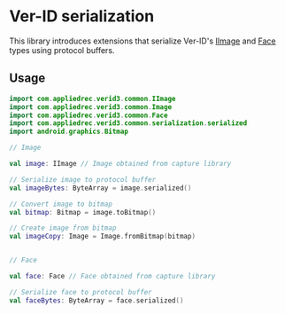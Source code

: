 # Ver-ID serialization

This library introduces extensions that serialize Ver-ID's [IImage](https://github.com/AppliedRecognition/Ver-ID-Common-Types-Android/blob/main/lib/src/main/java/com/appliedrec/verid3/common/IImage.kt) and [Face](https://github.com/AppliedRecognition/Ver-ID-Common-Types-Android/blob/main/lib/src/main/java/com/appliedrec/verid3/common/Face.kt) types using protocol buffers.

## Usage

```kotlin
import com.appliedrec.verid3.common.IImage
import com.appliedrec.verid3.common.Image
import com.appliedrec.verid3.common.Face
import com.appliedrec.verid3.common.serialization.serialized
import android.graphics.Bitmap

// Image

val image: IImage // Image obtained from capture library

// Serialize image to protocol buffer
val imageBytes: ByteArray = image.serialized()

// Convert image to bitmap
val bitmap: Bitmap = image.toBitmap()

// Create image from bitmap
val imageCopy: Image = Image.fromBitmap(bitmap)


// Face

val face: Face // Face obtained from capture library

// Serialize face to protocol buffer
val faceBytes: ByteArray = face.serialized()
```